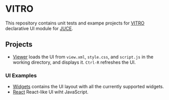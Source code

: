 # VITRO
This repository contains unit tests and exampe projects for [VITRO](https://github.com/Archie3d/VITRO) declarative UI module for [JUCE](https://github.com/juce-framework/JUCE).

## Projects
- [Viewer](https://github.com/Archie3d/VITRO-test/tree/master/viewer) loads the UI from `view.xml`, `style.css`, and `script.js` in the working directory, and displays it. `Ctrl-R` refreshes the UI.

### UI Examples
- [Widgets](https://github.com/Archie3d/VITRO-test/tree/master/examples/widgets) contains the UI layout with all the currently supported widgets.
- [React](https://github.com/Archie3d/VITRO-test/tree/master/examples/react) React-like UI wiht JavaScript.
